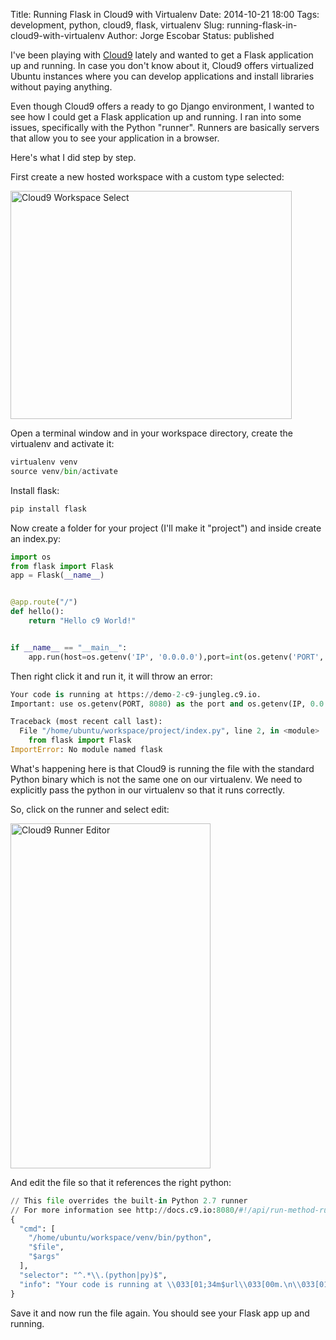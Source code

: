 Title: Running Flask in Cloud9 with Virtualenv
Date: 2014-10-21 18:00
Tags: development, python, cloud9, flask, virtualenv
Slug: running-flask-in-cloud9-with-virtualenv
Author: Jorge Escobar
Status: published

I've been playing with [Cloud9](https://c9.io) lately and wanted to get a Flask application up and running. In case you don't know about it, Cloud9 offers virtualized Ubuntu instances where you can develop applications and install libraries without paying anything.

Even though Cloud9 offers a ready to go Django environment, I wanted to see how I could get a Flask application up and running. I ran into some issues, specifically with the Python "runner". Runners are basically servers that allow you to see your application in a browser.

Here's what I did step by step.

First create a new hosted workspace with a custom type selected:

<img src="http://jungleg.com/images/posts/2014/10/workspace-select.png" width="450" height="365" class="img-thumbnail" alt="Cloud9 Workspace Select" />

Open a terminal window and in your workspace directory, create the virtualenv and activate it:
```python
virtualenv venv
source venv/bin/activate
```

Install flask:
```python
pip install flask
```

Now create a folder for your project (I'll make it "project") and inside create an index.py:
```python
import os
from flask import Flask
app = Flask(__name__)


@app.route("/")
def hello():
    return "Hello c9 World!"


if __name__ == "__main__":
    app.run(host=os.getenv('IP', '0.0.0.0'),port=int(os.getenv('PORT', 8080)))
```

Then right click it and run it, it will throw an error:
```python
Your code is running at https://demo-2-c9-jungleg.c9.io.
Important: use os.getenv(PORT, 8080) as the port and os.getenv(IP, 0.0.0.0) as the host in your scripts!

Traceback (most recent call last):
  File "/home/ubuntu/workspace/project/index.py", line 2, in <module>
    from flask import Flask
ImportError: No module named flask
```

What's happening here is that Cloud9 is running the file with the standard Python binary which is not the same one on our virtualenv. We need to explicitly pass the python in our virtualenv so that it runs correctly.

So, click on the runner and select edit:

<img src="http://jungleg.com/images/posts/2014/10/runner-editor.png"  width="320" height="552" class="img-thumbnail" alt="Cloud9 Runner Editor" />

And edit the file so that it references the right python:
```python
// This file overrides the built-in Python 2.7 runner
// For more information see http://docs.c9.io:8080/#!/api/run-method-run
{
  "cmd": [
    "/home/ubuntu/workspace/venv/bin/python",
    "$file",
    "$args"
  ],
  "selector": "^.*\\.(python|py)$",
  "info": "Your code is running at \\033[01;34m$url\\033[00m.\n\\033[01;31mImportant:\\033[00m use \\033[01;32mos.getenv('PORT', 8080)\\033[00m as the port and \\033[01;32mos.getenv('IP', '0.0.0.0')\\033[00m as the host in your scripts!\n"
}
```
Save it and now run the file again. You should see your Flask app up and running.
